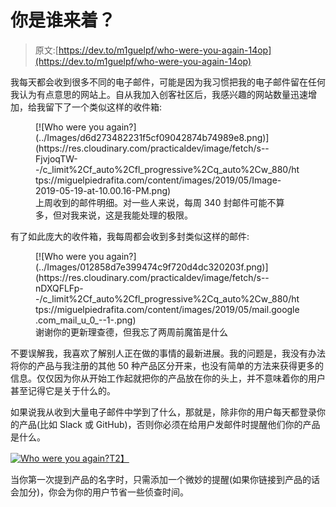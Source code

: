 # 你是谁来着？

> 原文:[https://dev.to/m1guelpf/who-were-you-again-14op](https://dev.to/m1guelpf/who-were-you-again-14op)

我每天都会收到很多不同的电子邮件，可能是因为我习惯把我的电子邮件留在任何我认为有点意思的网站上。自从我加入创客社区后，我感兴趣的网站数量迅速增加，给我留下了一个类似这样的收件箱:

<figure>[![Who were you again?](../Images/d6d273482231f5cf09042874b74989e8.png)](https://res.cloudinary.com/practicaldev/image/fetch/s--FjvjoqTW--/c_limit%2Cf_auto%2Cfl_progressive%2Cq_auto%2Cw_880/https://miguelpiedrafita.com/content/images/2019/05/Image-2019-05-19-at-10.00.16-PM.png) 

<figcaption>上周收到的邮件明细。对一些人来说，每周 340 封邮件可能不算多，但对我来说，这是我能处理的极限。</figcaption>

</figure>

有了如此庞大的收件箱，我每周都会收到多封类似这样的邮件:

<figure>[![Who were you again?](../Images/012858d7e399474c9f720d4dc320203f.png)](https://res.cloudinary.com/practicaldev/image/fetch/s--nDXQFLFp--/c_limit%2Cf_auto%2Cfl_progressive%2Cq_auto%2Cw_880/https://miguelpiedrafita.com/content/images/2019/05/mail.google.com_mail_u_0_--1-.png) 

<figcaption>谢谢你的更新理查德，但我忘了两周前魔笛是什么</figcaption>

</figure>

不要误解我，我喜欢了解别人正在做的事情的最新进展。我的问题是，我没有办法将你的产品与我注册的其他 50 种产品区分开来，也没有简单的方法来获得更多的信息。仅仅因为你从开始工作起就把你的产品放在你的头上，并不意味着你的用户甚至记得它是关于什么的。

如果说我从收到大量电子邮件中学到了什么，那就是，除非你的用户每天都登录你的产品(比如 Slack 或 GitHub)，否则你必须在给用户发邮件时提醒他们你的产品是什么。

[![Who were you again?](../Images/f68cbd9db249c90e2fe8aea8087b21b1.png)T2】](https://res.cloudinary.com/practicaldev/image/fetch/s--vOqkV7No--/c_limit%2Cf_auto%2Cfl_progressive%2Cq_auto%2Cw_880/https://miguelpiedrafita.com/content/images/2019/05/image.png)

当你第一次提到产品的名字时，只需添加一个微妙的提醒(如果你链接到产品的话会加分)，你会为你的用户节省一些侦查时间。